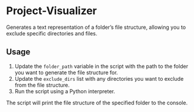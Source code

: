# Project-Visualizer
Generates a text representation of a folder’s file structure, allowing you to exclude specific directories and files. 

## Usage

1. Update the `folder_path` variable in the script with the path to the folder you want to generate the file structure for.
2. Update the `exclude_dirs` list with any directories you want to exclude from the file structure.
3. Run the script using a Python interpreter.

The script will print the file structure of the specified folder to the console.
